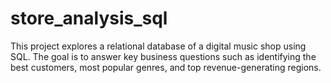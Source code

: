 # store_analysis_sql
This project explores a relational database of a digital music shop using SQL. The goal is to answer key business questions such as identifying the best customers, most popular genres, and top revenue-generating regions.
